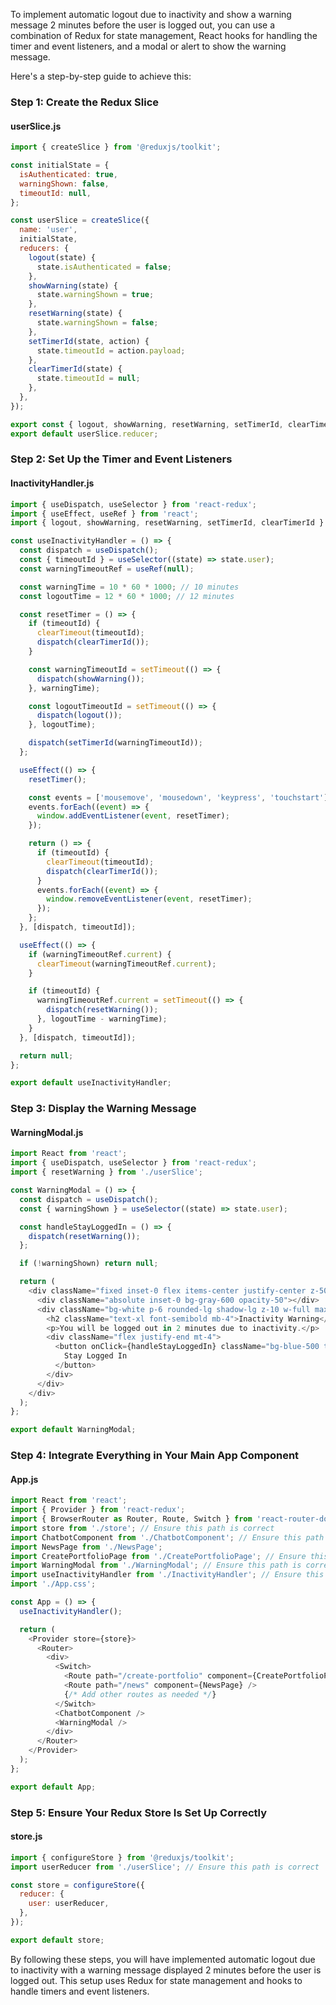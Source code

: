 To implement automatic logout due to inactivity and show a warning message 2 minutes before the user is logged out, you can use a combination of Redux for state management, React hooks for handling the timer and event listeners, and a modal or alert to show the warning message.

Here's a step-by-step guide to achieve this:

### Step 1: Create the Redux Slice

#### userSlice.js

```javascript
import { createSlice } from '@reduxjs/toolkit';

const initialState = {
  isAuthenticated: true,
  warningShown: false,
  timeoutId: null,
};

const userSlice = createSlice({
  name: 'user',
  initialState,
  reducers: {
    logout(state) {
      state.isAuthenticated = false;
    },
    showWarning(state) {
      state.warningShown = true;
    },
    resetWarning(state) {
      state.warningShown = false;
    },
    setTimerId(state, action) {
      state.timeoutId = action.payload;
    },
    clearTimerId(state) {
      state.timeoutId = null;
    },
  },
});

export const { logout, showWarning, resetWarning, setTimerId, clearTimerId } = userSlice.actions;
export default userSlice.reducer;
```

### Step 2: Set Up the Timer and Event Listeners

#### InactivityHandler.js

```javascript
import { useDispatch, useSelector } from 'react-redux';
import { useEffect, useRef } from 'react';
import { logout, showWarning, resetWarning, setTimerId, clearTimerId } from './userSlice';

const useInactivityHandler = () => {
  const dispatch = useDispatch();
  const { timeoutId } = useSelector((state) => state.user);
  const warningTimeoutRef = useRef(null);

  const warningTime = 10 * 60 * 1000; // 10 minutes
  const logoutTime = 12 * 60 * 1000; // 12 minutes

  const resetTimer = () => {
    if (timeoutId) {
      clearTimeout(timeoutId);
      dispatch(clearTimerId());
    }

    const warningTimeoutId = setTimeout(() => {
      dispatch(showWarning());
    }, warningTime);

    const logoutTimeoutId = setTimeout(() => {
      dispatch(logout());
    }, logoutTime);

    dispatch(setTimerId(warningTimeoutId));
  };

  useEffect(() => {
    resetTimer();

    const events = ['mousemove', 'mousedown', 'keypress', 'touchstart'];
    events.forEach((event) => {
      window.addEventListener(event, resetTimer);
    });

    return () => {
      if (timeoutId) {
        clearTimeout(timeoutId);
        dispatch(clearTimerId());
      }
      events.forEach((event) => {
        window.removeEventListener(event, resetTimer);
      });
    };
  }, [dispatch, timeoutId]);

  useEffect(() => {
    if (warningTimeoutRef.current) {
      clearTimeout(warningTimeoutRef.current);
    }

    if (timeoutId) {
      warningTimeoutRef.current = setTimeout(() => {
        dispatch(resetWarning());
      }, logoutTime - warningTime);
    }
  }, [dispatch, timeoutId]);

  return null;
};

export default useInactivityHandler;
```

### Step 3: Display the Warning Message

#### WarningModal.js

```javascript
import React from 'react';
import { useDispatch, useSelector } from 'react-redux';
import { resetWarning } from './userSlice';

const WarningModal = () => {
  const dispatch = useDispatch();
  const { warningShown } = useSelector((state) => state.user);

  const handleStayLoggedIn = () => {
    dispatch(resetWarning());
  };

  if (!warningShown) return null;

  return (
    <div className="fixed inset-0 flex items-center justify-center z-50">
      <div className="absolute inset-0 bg-gray-600 opacity-50"></div>
      <div className="bg-white p-6 rounded-lg shadow-lg z-10 w-full max-w-md">
        <h2 className="text-xl font-semibold mb-4">Inactivity Warning</h2>
        <p>You will be logged out in 2 minutes due to inactivity.</p>
        <div className="flex justify-end mt-4">
          <button onClick={handleStayLoggedIn} className="bg-blue-500 text-white px-4 py-2 rounded-lg">
            Stay Logged In
          </button>
        </div>
      </div>
    </div>
  );
};

export default WarningModal;
```

### Step 4: Integrate Everything in Your Main App Component

#### App.js

```javascript
import React from 'react';
import { Provider } from 'react-redux';
import { BrowserRouter as Router, Route, Switch } from 'react-router-dom';
import store from './store'; // Ensure this path is correct
import ChatbotComponent from './ChatbotComponent'; // Ensure this path is correct
import NewsPage from './NewsPage';
import CreatePortfolioPage from './CreatePortfolioPage'; // Ensure this path is correct
import WarningModal from './WarningModal'; // Ensure this path is correct
import useInactivityHandler from './InactivityHandler'; // Ensure this path is correct
import './App.css';

const App = () => {
  useInactivityHandler();

  return (
    <Provider store={store}>
      <Router>
        <div>
          <Switch>
            <Route path="/create-portfolio" component={CreatePortfolioPage} />
            <Route path="/news" component={NewsPage} />
            {/* Add other routes as needed */}
          </Switch>
          <ChatbotComponent />
          <WarningModal />
        </div>
      </Router>
    </Provider>
  );
};

export default App;
```

### Step 5: Ensure Your Redux Store Is Set Up Correctly

#### store.js

```javascript
import { configureStore } from '@reduxjs/toolkit';
import userReducer from './userSlice'; // Ensure this path is correct

const store = configureStore({
  reducer: {
    user: userReducer,
  },
});

export default store;
```

By following these steps, you will have implemented automatic logout due to inactivity with a warning message displayed 2 minutes before the user is logged out. This setup uses Redux for state management and hooks to handle timers and event listeners.